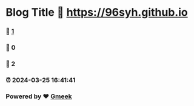 # Blog Title :link: https://96syh.github.io 
### :page_facing_up: [1](https://96syh.github.io/tag.html) 
### :speech_balloon: 0 
### :hibiscus: 2 
### :alarm_clock: 2024-03-25 16:41:41 
### Powered by :heart: [Gmeek](https://github.com/Meekdai/Gmeek)
